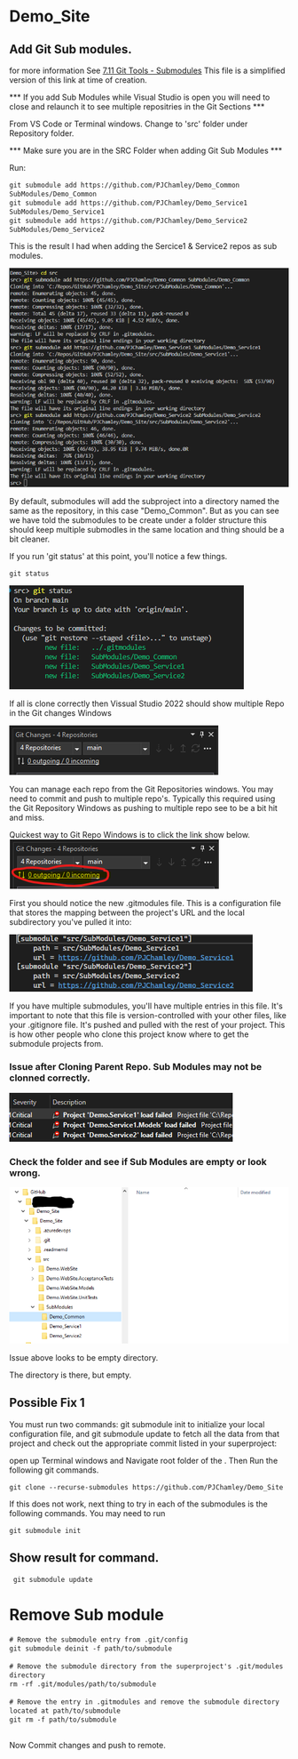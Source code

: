 # Demo_Site

## Add Git Sub modules.
for more information See [7.11 Git Tools - Submodules](https://git-scm.com/book/en/v2/Git-Tools-Submodules)
This file is a simplified version of this link at time of creation.


*** If you add Sub Modules while Visual Studio is open you will need to close and relaunch it to see multiple repositries in the Git Sections ***


From VS Code or Terminal windows.
Change to 'src' folder under Repository folder.

*** Make sure you are in the SRC Folder when adding Git Sub Modules ***

Run:
```
git submodule add https://github.com/PJChamley/Demo_Common SubModules/Demo_Common
git submodule add https://github.com/PJChamley/Demo_Service1 SubModules/Demo_Service1
git submodule add https://github.com/PJChamley/Demo_Service2 SubModules/Demo_Service2
```

This is the result I had when adding the Sercice1 & Service2 repos as sub modules.

![image.png](/.readmemd/git.submodules/add.submodule.command.result.png)

By default, submodules will add the subproject into a directory named the same as the repository, in this case "Demo_Common". But as you can see we have told the submodules to be create under a folder structure this should keep multiple submodles in the same location and thing should be a bit cleaner.

If you run 'git status' at this point, you'll notice a few things.
```
git status
```
![image.png](/.readmemd/git.submodules/git.status.command.after.just.adding.submodule.png)


If all is clone correctly then Vissual Studio 2022 should show multiple Repo in the Git changes Windows

![image.png](/.readmemd/git.submodules/visualstudio.2022.MultipleRepoSupport.png)

You can manage each repo from the Git Repositories windows.
You may need to commit and push to multiple repo's. Typically this required using the Git Repository Windows as pushing to multiple repo see to be a bit hit and miss.

Quickest way to Git Repo Windows is to click the link show below.
![image.png](/.readmemd/git.submodules/visualstudio.2022.GitRepoLinkFromGitChanges.png)

First you should notice the new .gitmodules file. This is a configuration file that stores the mapping between the project's URL and the local subdirectory you've pulled it into:

![image.png](/.readmemd/git.submodules/.gitmodules.example.content.png)

If you have multiple submodules, you'll have multiple entries in this file. It's important to note that this file is version-controlled with your other files, like your .gitignore file. It's pushed and pulled with the rest of your project. This is how other people who clone this project know where to get the submodule projects from.



### Issue after Cloning Parent Repo. Sub Modules may not be clonned correctly.

![image.png](/.readmemd/git.submodules/git.error1.png)


### Check the folder and see if Sub Modules are empty or look wrong.

![image.png](/.readmemd/git.submodules/git.submodule.pull.not.worked.png)

Issue above looks to be empty directory.

The directory is there, but empty. 



## Possible Fix 1
You must run two commands: git submodule init to initialize your local configuration file, and git submodule update to fetch all the data from that project and check out the appropriate commit listed in your superproject:

open up Terminal windows and Navigate root folder of the .
Then Run the following git commands.


```
git clone --recurse-submodules https://github.com/PJChamley/Demo_Site
```

If this does not work, next thing to try in each of the submodules is the following commands.
You may need to run 


```
git submodule init
```
 ## Show result for command.

```
 git submodule update
```


# Remove Sub module

```
# Remove the submodule entry from .git/config
git submodule deinit -f path/to/submodule

# Remove the submodule directory from the superproject's .git/modules directory
rm -rf .git/modules/path/to/submodule

# Remove the entry in .gitmodules and remove the submodule directory located at path/to/submodule
git rm -f path/to/submodule


```

Now Commit changes and push to remote.
